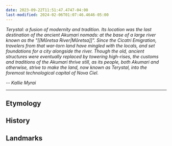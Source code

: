 ```yaml
---
date: 2023-09-22T11:51:47.4747-04:00
last-modified: 2024-02-06T01:07:46.4646-05:00
---
```

*Terystal: a fusion of modernity and tradition. Its location was the last destination of the ancient Akumari nomads: at the base of a large river known as the "[[Mōretsa River|Mōretsa]]". Since the Cicatri Emigration, travelers from that war-torn land have mingled with the locals, and set foundations for a city alongside the river. Though the old, ancient structures were eventually replaced by towering high-rises, the customs and traditions of the Akumari thrive still, as its people, both Akumari and otherwise, strive to make the land, now known as Terystal, into the foremost technological capital of Nova Ciel.*

*-- Kallie Myrai*

---
## Etymology

## History

## Landmarks